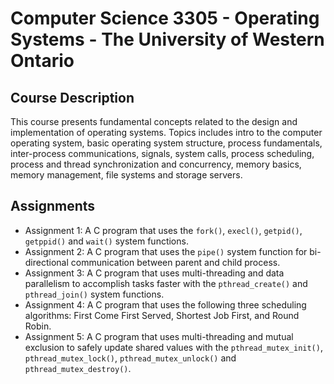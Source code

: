 # Computer Science 3305 - Operating Systems - The University of Western Ontario
## Course Description
This course presents fundamental concepts related to the design and implementation of operating systems. Topics includes intro to the computer operating system, basic operating system structure, process fundamentals, inter-process communications, signals, system calls, process scheduling, process and thread synchronization and concurrency, memory basics, memory management, file systems and storage servers.
## Assignments
- Assignment 1: A C program that uses the `fork()`, `execl()`, `getpid()`, `getppid()` and `wait()` system functions.
- Assignment 2: A C program that uses the `pipe()` system function for bi-directional communication between parent and child process.
- Assignment 3: A C program that uses multi-threading and data parallelism to accomplish tasks faster with the `pthread_create()` and `pthread_join()` system functions.
- Assignment 4: A C program that uses the following three scheduling algorithms: First Come First Served, Shortest Job First, and Round Robin.
- Assignment 5: A C program that uses multi-threading and mutual exclusion to safely update shared values with the `pthread_mutex_init()`, `pthread_mutex_lock()`, `pthread_mutex_unlock()` and `pthread_mutex_destroy()`.